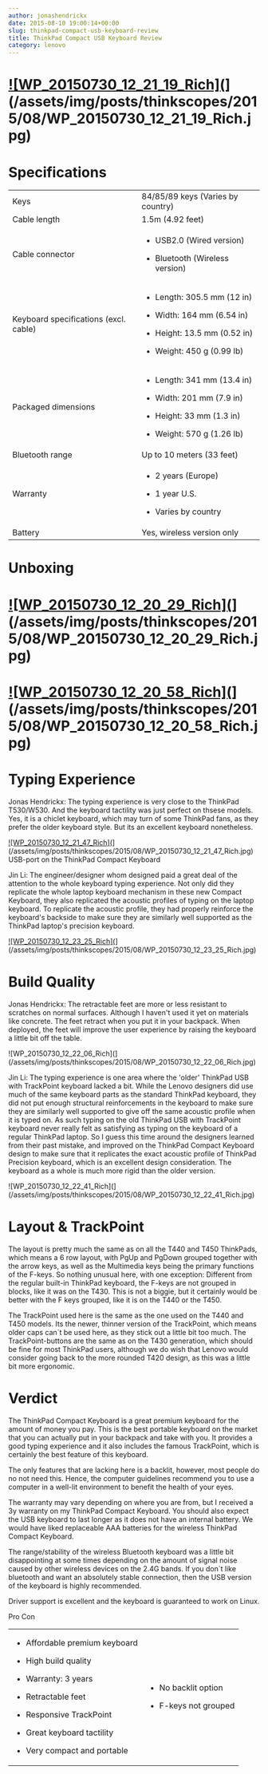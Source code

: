 ```yaml
---
author: jonashendrickx
date: 2015-08-10 19:00:14+00:00
slug: thinkpad-compact-usb-keyboard-review
title: ThinkPad Compact USB Keyboard Review
category: lenovo
---
```

# [![WP_20150730_12_21_19_Rich](](/assets/img/posts/thinkscopes/2015/08/WP_20150730_12_21_19_Rich.jpg)](/assets/img/posts/thinkscopes/2015/08/WP_20150730_12_21_19_Rich.jpg)




# Specifications


<table >
<tbody >
<tr >

<td >Keys
</td>

<td >84/85/89 keys (Varies by country)
</td>
</tr>
<tr >

<td >Cable length
</td>

<td >1.5m (4.92 feet)
</td>
</tr>
<tr >

<td >Cable connector
</td>

<td >



  * USB2.0 (Wired version)

  * Bluetooth (Wireless version)



</td>
</tr>
<tr >

<td >Keyboard specifications (excl. cable)
</td>

<td >



  * Length: 305.5 mm (12 in)

  * Width: 164 mm (6.54 in)

  * Height: 13.5 mm (0.52 in)

  * Weight: 450 g (0.99 lb)



</td>
</tr>
<tr >

<td >Packaged dimensions
</td>

<td >



  * Length: 341 mm (13.4 in)

  * Width: 201 mm (7.9 in)

  * Height: 33 mm (1.3 in)

  * Weight: 570 g (1.26 lb)



</td>
</tr>
<tr >

<td >Bluetooth range
</td>

<td >Up to 10 meters (33 feet)
</td>
</tr>
<tr >

<td >Warranty
</td>

<td >



  * 2 years (Europe)

  * 1 year U.S.

  * Varies by country



</td>
</tr>
<tr >

<td >Battery
</td>

<td >Yes, wireless version only
</td>
</tr>
</tbody>
</table>


# Unboxing




# [![WP_20150730_12_20_29_Rich](](/assets/img/posts/thinkscopes/2015/08/WP_20150730_12_20_29_Rich.jpg)](/assets/img/posts/thinkscopes/2015/08/WP_20150730_12_20_29_Rich.jpg)




# [![WP_20150730_12_20_58_Rich](](/assets/img/posts/thinkscopes/2015/08/WP_20150730_12_20_58_Rich.jpg)](/assets/img/posts/thinkscopes/2015/08/WP_20150730_12_20_58_Rich.jpg)




# 




# Typing Experience


Jonas Hendrickx: The typing experience is very close to the ThinkPad T530/W530. And the keyboard tactility was just perfect on thsese models. Yes, it is a chiclet keyboard, which may turn of some ThinkPad fans, as they prefer the older keyboard style. But its an excellent keyboard nonetheless.

[![WP_20150730_12_21_47_Rich](](/assets/img/posts/thinkscopes/2015/08/WP_20150730_12_21_47_Rich.jpg)](/assets/img/posts/thinkscopes/2015/08/WP_20150730_12_21_47_Rich.jpg) USB-port on the ThinkPad Compact Keyboard

Jin Li: The engineer/designer whom designed paid a great deal of the attention to the whole keyboard typing experience. Not only did they replicate the whole laptop keyboard mechanism in these new Compact Keyboard, they also replicated the acoustic profiles of typing on the laptop keyboard. To replicate the acoustic profile, they had properly reinforce the keyboard's backside to make sure they are similarly well supported as the ThinkPad laptop's precision keyboard.

[![WP_20150730_12_23_25_Rich](](/assets/img/posts/thinkscopes/2015/08/WP_20150730_12_23_25_Rich.jpg)](/assets/img/posts/thinkscopes/2015/08/WP_20150730_12_23_25_Rich.jpg)


# Build Quality


Jonas Hendrickx: The retractable feet are more or less resistant to scratches on normal surfaces. Although I haven't used it yet on materials like concrete. The feet retract when you put it in your backpack. When deployed, the feet will improve the user experience by raising the keyboard a little bit off the table.

![WP_20150730_12_22_06_Rich](](/assets/img/posts/thinkscopes/2015/08/WP_20150730_12_22_06_Rich.jpg)

Jin Li: The typing experience is one area where the 'older' ThinkPad USB with TrackPoint keyboard lacked a bit. While the Lenovo designers did use much of the same keyboard parts as the standard ThinkPad keyboard, they did not put enough structural reinforcements in the keyboard to make sure they are similarly well supported to give off the same acoustic profile when it is typed on. As such typing on the old ThinkPad USB with TrackPoint keyboard never really felt as satisfying as typing on the keyboard of a regular ThinkPad laptop. So I guess this time around the designers learned from their past mistake, and improved on the ThinkPad Compact Keyboard design to make sure that it replicates the exact acoustic profile of ThinkPad Precision keyboard, which is an excellent design consideration. The keyboard as a whole is much more rigid than the older version.

![WP_20150730_12_22_41_Rich](](/assets/img/posts/thinkscopes/2015/08/WP_20150730_12_22_41_Rich.jpg)


# Layout & TrackPoint


The layout is pretty much the same as on all the T440 and T450 ThinkPads, which means a 6 row layout, with PgUp and PgDown grouped together with the arrow keys, as well as the Multimedia keys being the primary functions of the F-keys. So nothing unusual here, with one exception: Different from the regular built-in ThinkPad keyboard, the F-keys are not grouped in blocks, like it was on the T430. This is not a biggie, but it certainly would be better with the F keys grouped, like it is on the T440 or the T450.

The TrackPoint used here is the same as the one used on the T440 and T450 models. Its the newer, thinner version of the TrackPoint, which means older caps can´t be used here, as they stick out a little bit too much. The TrackPoint-buttons are the same as on the T430 generation, which should be fine for most ThinkPad users, although we do wish that Lenovo would consider going back to the more rounded T420 design, as this was a little bit more ergonomic.


# Verdict


The ThinkPad Compact Keyboard is a great premium keyboard for the amount of money you pay. This is the best portable keyboard on the market that you can actually put in your backpack and take with you. It provides a good typing experience and it also includes the famous TrackPoint, which is certainly the best feature of this keyboard.

The only features that are lacking here is a backlit, however, most people do no not need this. Hence, the computer guidelines recommend you to use a computer in a well-lit environment to benefit the health of your eyes.

The warranty may vary depending on where you are from, but I received a 3y warranty on my ThinkPad Compact Keyboard. You should also expect the USB keyboard to last longer as it does not have an internal battery. We would have liked replaceable AAA batteries for the wireless ThinkPad Compact Keyboard.

The range/stability of the wireless Bluetooth keyboard was a little bit disappointing at some times depending on the amount of signal noise caused by other wireless devices on the 2.4G bands. If you don´t like bluetooth and want an absolutely stable connection, then the USB version of the keyboard is highly recommended.

Driver support is excellent and the keyboard is guaranteed to work on Linux.
<table >
<tbody >
<tr >
Pro
Con
</tr>
<tr >

<td >



  * Affordable premium keyboard

  * High build quality

  * Warranty: 3 years

  * Retractable feet

  * Responsive TrackPoint

  * Great keyboard tactility

  * Very compact and portable



</td>

<td >



  * No backlit option

  * F-keys not grouped



</td>
</tr>
</tbody>
</table>

